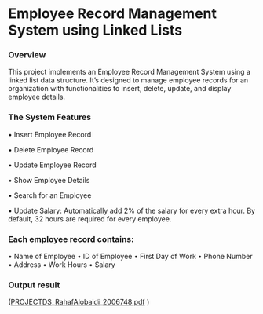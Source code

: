 # Employee Record Management System using Linked Lists

### Overview

This project implements an Employee Record Management System using a linked list data structure. It’s designed to manage employee records for an organization with functionalities to insert, delete, update, and display employee details. 

### The System Features

 • Insert Employee Record
 
 • Delete Employee Record

 • Update Employee Record

 • Show Employee Details

 • Search for an Employee

 • Update Salary: Automatically add 2% of the salary for every extra hour. By default, 32 hours are required for every employee. 

### Each employee record contains:

 
 • Name of Employee
 • ID of Employee
 • First Day of Work
 • Phone Number
 • Address
 • Work Hours
 • Salary

### Output result 

([PROJECTDS_RahafAlobaidi_2006748.pdf](https://github.com/rhali-01/DataStructuresProject/files/14474259/PROJECTDS_RahafAlobaidi_2006748.pdf)
)
